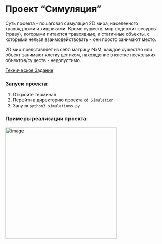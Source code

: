 # Проект “Симуляция” 
Суть проекта - пошаговая симуляция 2D мира, населённого травоядными и хищниками. Кроме существ, мир содержит ресурсы (траву), которыми питаются травоядные, и статичные объекты, с которыми нельзя взаимодействовать - они просто занимают место.

2D мир представляет из себя матрицу NxM, каждое существо или объект занимают клетку целиком, нахождение в клетке нескольких объектов/существ - недопустимо.

[Техническое Задание](https://zhukovsd.github.io/python-backend-learning-course/Projects/Simulation/)

### Запуск проекта:
1. Откройте терминал
2. Перейти в директорию проекта `cd Simulation`
3. Запуск `python3 simulations.py`


### Примеры реализации проекта:
<img width="348" alt="image" src="https://github.com/Dmitry-Strog/Simulation/assets/115720398/1f727c7f-be70-4aac-8f54-f6c02a2f0910">


